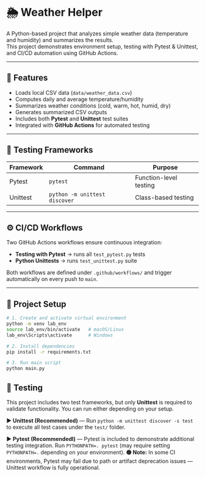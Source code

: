 # 🌦️ Weather Helper

A Python-based project that analyzes simple weather data (temperature and humidity) and summarizes the results.  
This project demonstrates environment setup, testing with Pytest & Unittest, and CI/CD automation using GitHub Actions.

---

## 🧩 Features

- Loads local CSV data (`data/weather_data.csv`)
- Computes daily and average temperature/humidity
- Summarizes weather conditions (cold, warm, hot, humid, dry)
- Generates summarized CSV outputs
- Includes both **Pytest** and **Unittest** test suites
- Integrated with **GitHub Actions** for automated testing

---

## 🧪 Testing Frameworks

| Framework | Command | Purpose |
|------------|----------|----------|
| Pytest | `pytest` | Function-level testing |
| Unittest | `python -m unittest discover` | Class-based testing |

---

## ⚙️ CI/CD Workflows

Two GitHub Actions workflows ensure continuous integration:

- **Testing with Pytest** → runs all `test_pytest.py` tests  
- **Python Unittests** → runs `test_unittest.py` suite  

Both workflows are defined under `.github/workflows/` and trigger automatically on every push to `main`.

---

## 🧰 Project Setup

```bash
# 1. Create and activate virtual environment
python -m venv lab_env
source lab_env/bin/activate   # macOS/Linux
lab_env\Scripts\activate      # Windows

# 2. Install dependencies
pip install -r requirements.txt

# 3. Run main script
python main.py
```
## 🧪 Testing

This project includes two test frameworks, but only **Unittest** is required to validate functionality. You can run either depending on your setup.

**▶️ Unittest (Recommended)** — Run `python -m unittest discover -s test` to execute all test cases under the `test/` folder.

**▶️ Pytest (Recommendedl)** — Pytest is included to demonstrate additional testing integration. Run `PYTHONPATH=. pytest` (may require setting `PYTHONPATH=.` depending on your environment). **🟡 Note:** In some CI environments, Pytest may fail due to path or artifact deprecation issues — Unittest workflow is fully operational.
